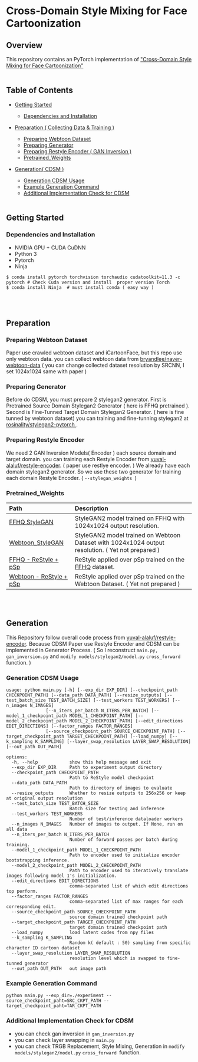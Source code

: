 # Cross-Domain Style Mixing for Face Cartoonization

## Overview
This repository contains an PyTorch implementation of ["Cross-Domain Style Mixing for Face Cartoonization"](https://arxiv.org/abs/2205.12450)
<br><br>
## Table of Contents
- [Getting Started](#getting-started)
  - [Dependencies and Installation](dependencies-and-installation)

- [Preparation ( Collecting Data & Training )](#preparation)
  - [Preparing Webtoon Dataset](#preparing-webtoon-dataset)
  - [Preparing Generator](#preparing-generator)
  - [Preparing Restyle Encoder ( GAN Inversion )](#preparing-restyle-encoder)
  - [Pretrained_Weights](#pretrained_weights)

- [Generation( CDSM )](#generation)
  - [Generation CDSM Usage](#generation-cdsm-usage)
  -  [Example Generation Command ](#example-generation-command )
  -  [Additional Implementation Check for CDSM](#additional-implementation-check-for-cdsm)
<br><br>
## Getting Started
### Dependencies and Installation
- NVIDIA GPU + CUDA CuDNN 
- Python 3
- Pytorch
- Ninja

```
$ conda install pytorch torchvision torchaudio cudatoolkit=11.3 -c pytorch # Check Cuda version and install  proper version Torch
$ conda install Ninja  # must install conda ( easy way )
```
<br><br>
## Preparation
### Preparing Webtoon Dataset
Paper use crawled webtoon dataset and iCartoonFace, but this repo use only webtoon data. you can collect webtoon data from [bryandlee/naver-webtoon-data](https://github.com/bryandlee/naver-webtoon-data) ( you can change collected dataset resolution by SRCNN, I set 1024x1024 same with paper )

### Preparing Generator
Before do CDSM, you must prepare 2 stylegan2 generator. First is Pretrained Source Domain Stylegan2 Generator ( here is FFHQ pretrained ). Second is Fine-Tunned Target Domain Stylegan2 Generator. ( here is fine tunned by webtoon dataset) you can training and fine-tunning stylegan2 at [rosinality/stylegan2-pytorch ](rosinality/stylegan2-pytorch). 

### Preparing Restyle Encoder
We need 2 GAN Inversion Models( Encoder ) each source domain and target domain. you can training each Restyle Encoder from [yuval-alaluf/restyle-encoder](https://github.com/yuval-alaluf/restyle-encoder). ( paper use restlye encoder. ) We already have each domain stylegan2 generator. So we use these two generator for training each domain Restyle Encoder. ( `--stylegan_weights `) 

### Pretrained_Weights
| Path | Description
| :--- | :----------
| [FFHQ StyleGAN](https://drive.google.com/file/d/1EM87UquaoQmk17Q8d5kYIAHqu0dkYqdT/view)     | StyleGAN2 model trained on FFHQ with 1024x1024 output resolution.
| [Webtoon_StyleGAN]()     | StyleGAN2 model trained on Webtoon Dataset with 1024x1024 output resolution. (  Yet not prepared )
| [FFHQ - ReStyle + pSp](https://drive.google.com/file/d/1sw6I2lRIB0MpuJkpc8F5BJiSZrc0hjfE/view?usp=sharing)  | ReStyle applied over pSp trained on the [FFHQ](https://github.com/NVlabs/ffhq-dataset) dataset.
| [Webtoon - ReStyle + pSp]()   | ReStyle applied over pSp trained on the Webtoon Dataset. (  Yet not prepared )

<br><br>
## Generation
This Repository follow overall code process from [yuval-alaluf/restyle-encoder](https://github.com/yuval-alaluf/restyle-encoder). Because CDSM Paper use Restyle Encoder and CDSM can be implemented in Generator Process. ( So I reconstruct `main.py,` `gan_inversion.py` and `modify models/stylegan2/model.py` `cross_forward `function. )


### Generation CDSM Usage
```
usage: python main.py [-h] [--exp_dir EXP_DIR] [--checkpoint_path CHECKPOINT_PATH] [--data_path DATA_PATH] [--resize_outputs] [--test_batch_size TEST_BATCH_SIZE] [--test_workers TEST_WORKERS] [--n_images N_IMAGES]
               [--n_iters_per_batch N_ITERS_PER_BATCH] [--model_1_checkpoint_path MODEL_1_CHECKPOINT_PATH] [--model_2_checkpoint_path MODEL_2_CHECKPOINT_PATH] [--edit_directions EDIT_DIRECTIONS] [--factor_ranges FACTOR_RANGES]
               [--source_checkpoint_path SOURCE_CHECKPOINT_PATH] [--target_checkpoint_path TARGET_CHECKPOINT_PATH] [--load_numpy] [--k_sampling K_SAMPLING] [--layer_swap_resolution LAYER_SWAP_RESOLUTION] [--out_path OUT_PATH]

options:
  -h, --help            show this help message and exit
  --exp_dir EXP_DIR     Path to experiment output directory
  --checkpoint_path CHECKPOINT_PATH
                        Path to ReStyle model checkpoint
  --data_path DATA_PATH
                        Path to directory of images to evaluate
  --resize_outputs      Whether to resize outputs to 256x256 or keep at original output resolution
  --test_batch_size TEST_BATCH_SIZE
                        Batch size for testing and inference
  --test_workers TEST_WORKERS
                        Number of test/inference dataloader workers
  --n_images N_IMAGES   Number of images to output. If None, run on all data
  --n_iters_per_batch N_ITERS_PER_BATCH
                        Number of forward passes per batch during training.
  --model_1_checkpoint_path MODEL_1_CHECKPOINT_PATH
                        Path to encoder used to initialize encoder bootstrapping inference.
  --model_2_checkpoint_path MODEL_2_CHECKPOINT_PATH
                        Path to encoder used to iteratively translate images following model 1's initialization.
  --edit_directions EDIT_DIRECTIONS
                        comma-separated list of which edit directions top perform.
  --factor_ranges FACTOR_RANGES
                        comma-separated list of max ranges for each corresponding edit.
  --source_checkpoint_path SOURCE_CHECKPOINT_PATH
                        source domain trained checkpoint path
  --target_checkpoint_path TARGET_CHECKPOINT_PATH
                        target domain trained checkpoint path
  --load_numpy          load latent codes from npy files
  --k_sampling K_SAMPLING
                        Random k( default : 50) sampling from specific character ID cartoon dataset
  --layer_swap_resolution LAYER_SWAP_RESOLUTION
                        resolution level which is swapped to fine-tunned generator
  --out_path OUT_PATH   out image path
```
### Example Generation Command 
`python main.py --exp_dir=./experiment --source_checkpoint_paht=SRC_CKPT_PATH --target_checkpoint_paht=TAR_CKPT_PATH`

### Additional Implementation Check for CDSM
- you can check gan inversion in `gan_inversion.py`
- you can check layer swapping in `main.py`
- you can check TRGB Replacement, Style Mixing, Generation in `modify models/stylegan2/model.py` `cross_forward `function.

